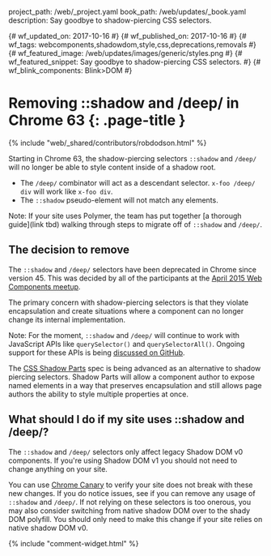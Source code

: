 project_path: /web/_project.yaml
book_path: /web/updates/_book.yaml
description: Say goodbye to shadow-piercing CSS selectors.

{# wf_updated_on: 2017-10-16 #}
{# wf_published_on: 2017-10-16 #}
{# wf_tags: webcomponents,shadowdom,style,css,deprecations,removals #}
{# wf_featured_image: /web/updates/images/generic/styles.png #}
{# wf_featured_snippet: Say goodbye to shadow-piercing CSS selectors. #}
{# wf_blink_components: Blink>DOM #}

# Removing ::shadow and /deep/ in Chrome 63 {: .page-title }

{% include "web/_shared/contributors/robdodson.html" %}

Starting in Chrome 63, the shadow-piercing selectors `::shadow` and `/deep/`
will no longer be able to style content inside of a shadow root.

- The `/deep/` combinator will act as a descendant selector. `x-foo /deep/ div`
will work like `x-foo div`.
- The `::shadow` pseudo-element will not match any elements.

Note: If your site uses Polymer, the team has put together [a thorough guide](link tbd)
walking through steps to migrate off of `::shadow` and `/deep/`.

## The decision to remove

The `::shadow` and `/deep/` selectors have been deprecated in Chrome since
version 45. This was decided by all of the participants at the [April 2015
Web Components meetup](https://www.w3.org/wiki/Webapps/WebComponentsApril2015Meeting).

The primary concern with shadow-piercing selectors is that they violate
encapsulation and create situations where a component can no longer change its
internal implementation.

Note: For the moment, `::shadow` and `/deep/` will continue to work with
JavaScript APIs like `querySelector()` and `querySelectorAll()`. Ongoing support
for these APIs is being [discussed on
GitHub](https://github.com/w3c/webcomponents/issues/78).

The [CSS Shadow Parts](https://tabatkins.github.io/specs/css-shadow-parts/) spec
is being advanced as an alternative to shadow piercing selectors. Shadow Parts
will allow a component author to expose named elements in a way that preserves
encapsulation and still allows page authors the ability to style multiple
properties at once.

## What should I do if my site uses ::shadow and /deep/?

The `::shadow` and `/deep/` selectors only affect legacy Shadow DOM v0
components. If you're using Shadow DOM v1 you should not need to change anything
on your site.

You can use [Chrome Canary](https://www.google.com/chrome/browser/canary.html)
to verify your site does not break with these new changes. If you do notice
issues, see if you can remove any usage of `::shadow` and `/deep/`. If not
relying on these selectors is too onerous, you may also consider switching from
native shadow DOM over to the shady DOM polyfill. You should only need to make
this change if your site relies on native shadow DOM v0.

{% include "comment-widget.html" %}
